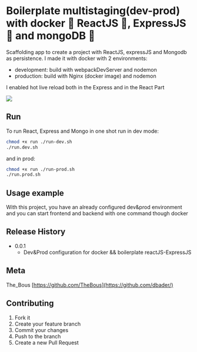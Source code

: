 # Boilerplate multistaging(dev-prod) with docker :whale: ReactJS :beginner:, ExpressJS :sparkler: and mongoDB :leaves:



Scaffolding app to create a project with ReactJS, expressJS and Mongodb as persistence. 
I made it with docker with 2  environments: 
- development: build with webpackDevServer and nodemon
- production: build with Nginx (docker image) and nodemon

I enabled hot live reload both in the Express and in the React Part

![](header.png)

## Run

To run React, Express and Mongo in one shot run in dev mode:

```sh
chmod +x run ./run-dev.sh 
./run.dev.sh
```

and in prod: 

```sh
chmod +x run ./run-prod.sh 
./run.prod.sh
```

## Usage example

With this project, you have an already configured dev&prod environment and you can start frontend and backend with one command though docker


## Release History

* 0.0.1
    * Dev&Prod configuration for docker && boilerplate reactJS-ExpressJS

## Meta

The_Bous [https://github.com/TheBous](https://github.com/dbader/)

## Contributing

1. Fork it 
2. Create your feature branch 
3. Commit your changes 
4. Push to the branch
5. Create a new Pull Request
